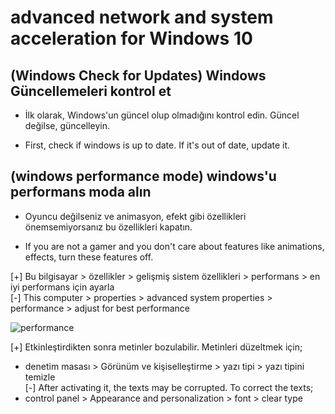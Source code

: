 
# advanced network and system acceleration for Windows 10

## (Windows Check for Updates) Windows Güncellemeleri kontrol et

* İlk olarak, Windows'un güncel olup olmadığını kontrol edin. Güncel değilse, güncelleyin.
- First, check if windows is up to date. If it's out of date, update it.

## (windows performance mode) windows'u performans moda alın 

* Oyuncu değilseniz ve animasyon, efekt gibi özellikleri önemsemiyorsanız bu özellikleri kapatın.
- If you are not a gamer and you don't care about features like animations, effects, turn these features off.

 [+] Bu bilgisayar > özellikler > gelişmiş sistem özellikleri > performans > en iyi performans için ayarla <br>
 [-] This computer > properties > advanced system properties > performance > adjust for best performance


![performance](https://github.com/OgulcanKacarr/WindowsAdvancedSystemandNetworkAcceleration/blob/main/Images/performanceControl.png)<br>

 [+] Etkinleştirdikten sonra metinler bozulabilir. Metinleri düzeltmek için; 
 * denetim masası > Görünüm ve kişiselleştirme > yazı tipi > yazı tipini temizle <br>
 [-] After activating it, the texts may be corrupted. To correct the texts;
 * control panel > Appearance and personalization > font > clear type


